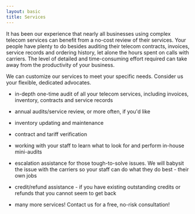 ```yaml
---
layout: basic
title: Services
---
```


It has been our experience that nearly all businesses using complex telecom services can benefit from a no-cost review of their services. Your people have plenty to do besides auditing their telecom contracts, invoices, service records and ordering history, let alone the hours spent on calls with carriers. The level of detailed and time-consuming effort required can take away from the productivity of your business.

We can customize our services to meet your specific needs.  Consider us your flexible, dedicated advocates.

* in-depth one-time audit of all your telecom services, including invoices, inventory, contracts and service records

* annual audits/service review, or more often, if you'd like

* inventory updating and maintenance

* contract and tariff verification

* working with your staff to learn what to look for and perform in-house mini-audits

* escalation assistance for those tough-to-solve issues.  We will babysit the issue with the carriers so your staff can do what they do best - their own jobs

* credit/refund assistance - if you have existing outstanding credits or refunds that you cannot seem to get back

* many more services!  Contact us for a free, no-risk consultation!
